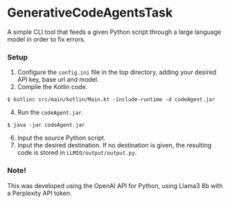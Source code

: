 # GenerativeCodeAgentsTask
A simple CLI tool that feeds a given Python script through a large language model in order to fix errors. 

### Setup
1. Configure the ``config.ini`` file in the top directory, adding your desired API key, base url and model.
2. Compile the Kotlin code.
```
$ kotlinc src/main/kotlin/Main.kt -include-runtime -d codeAgent.jar
```
4. Run the ``codeAgent.jar``.
```
$ java -jar codeAgent.jar
```
6. Input the source Python script.
7. Input the desired destination. If no destination is given, the resulting code is stored in ``LLMIO/output/output.py``.

### Note!
This was developed using the OpenAI API for Python, using Llama3 8b with a Perplexity API token.
